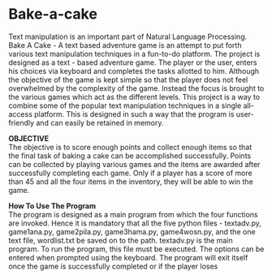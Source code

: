 # Bake-a-cake

Text manipulation is an important part of Natural Language Processing. Bake A Cake - A text
based adventure game is an attempt to put forth various text manipulation techniques in a
fun-to-do platform.
The project is designed as a text - based adventure game. The player or the user, enters his
choices via keyboard and completes the tasks allotted to him. Although the objective of the game
is kept simple so that the player does not feel overwhelmed by the complexity of the game.
Instead the focus is brought to the various games which act as the different levels.
This project is a way to combine some of the popular text manipulation techniques in a single
all-access platform. This is designed in such a way that the program is user-friendly and can
easily be retained in memory.

<b>OBJECTIVE</b><br>
The objective is to score enough points and collect enough items so that the final task of baking a
cake can be accomplished successfully. Points can be collected by playing various games and the
items are awarded after successfully completing each game.
Only if a player has a score of more than 45 and all the four items in the inventory, they will be
able to win the game.


<b>How To Use The Program</b><br>
The program is designed as a main program from which the four functions are invoked. Hence it
is mandatory that all the five python files - textadv.py, game1ana.py, game2pila.py,
game3hama.py, game4wosn.py, and the one text file, wordlist.txt be saved on to the path.
textadv.py is the main program. To run the program, this file must be executed.
The options can be entered when prompted using the keyboard.
The program will exit itself once the game is successfully completed or if the player loses
